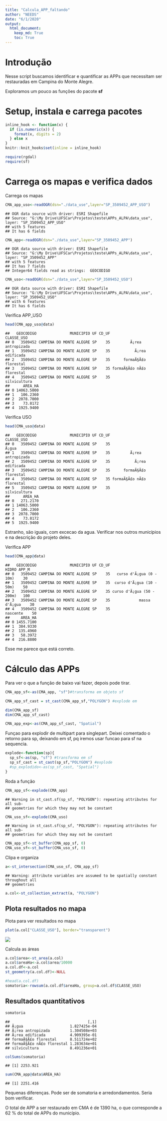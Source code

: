 ```yaml
---
title: "Calcula_APP_faltando"
author: "NEEDS"
date: "6/1/2020"
output: 
  html_document:
    keep_md: True
    toc: True
---
```


# Introdução

Nesse script buscamos identificar e quantificar as APPs que necessitam ser restauradas em Campina do Monte Alegre.

Exploramos um pouco as funções do pacote **sf**

# Setup, instala e carrega pacotes


```r
inline_hook <- function(x) {
  if (is.numeric(x)) {
    format(x, digits = 2)
  } else x
}
knitr::knit_hooks$set(inline = inline_hook)
```




```r
require(rgdal)
require(sf)
```

# Carrega os mapas e verifica dados

Carrega os mapas

```r
CMA_app_uso<-readOGR(dsn="./data_use",layer="SP_3509452_APP_USO")
```

```
## OGR data source with driver: ESRI Shapefile 
## Source: "G:\My Drive\UFSCar\Projetos\teste\APPs_ALPA\data_use", layer: "SP_3509452_APP_USO"
## with 5 features
## It has 6 fields
```

```r
CMA_app<-readOGR(dsn="./data_use",layer="SP_3509452_APP")
```

```
## OGR data source with driver: ESRI Shapefile 
## Source: "G:\My Drive\UFSCar\Projetos\teste\APPs_ALPA\data_use", layer: "SP_3509452_APP"
## with 5 features
## It has 7 fields
## Integer64 fields read as strings:  GEOCODIGO
```

```r
CMA_uso<-readOGR(dsn="./data_use",layer="SP_3509452_USO")
```

```
## OGR data source with driver: ESRI Shapefile 
## Source: "G:\My Drive\UFSCar\Projetos\teste\APPs_ALPA\data_use", layer: "SP_3509452_USO"
## with 6 features
## It has 6 fields
```

Verifica APP_USO

```r
head(CMA_app_uso@data)
```

```
##   GEOCODIGO               MUNICIPIO UF CD_UF                CLASSE_USO
## 0   3509452 CAMPINA DO MONTE ALEGRE SP    35         Ã¡rea antropizada
## 1   3509452 CAMPINA DO MONTE ALEGRE SP    35           Ã¡rea edificada
## 2   3509452 CAMPINA DO MONTE ALEGRE SP    35      formaÃ§Ã£o florestal
## 3   3509452 CAMPINA DO MONTE ALEGRE SP    35 formaÃ§Ã£o nÃ£o florestal
## 4   3509452 CAMPINA DO MONTE ALEGRE SP    35              silvicultura
##      AREA_HA
## 0 14063.5000
## 1   106.2360
## 2  2078.7000
## 3    73.8172
## 4  1925.9400
```

Verifica USO

```r
head(CMA_uso@data)
```

```
##   GEOCODIGO               MUNICIPIO UF CD_UF                CLASSE_USO
## 0   3509452 CAMPINA DO MONTE ALEGRE SP    35                     Ã¡gua
## 1   3509452 CAMPINA DO MONTE ALEGRE SP    35         Ã¡rea antropizada
## 2   3509452 CAMPINA DO MONTE ALEGRE SP    35           Ã¡rea edificada
## 3   3509452 CAMPINA DO MONTE ALEGRE SP    35      formaÃ§Ã£o florestal
## 4   3509452 CAMPINA DO MONTE ALEGRE SP    35 formaÃ§Ã£o nÃ£o florestal
## 5   3509452 CAMPINA DO MONTE ALEGRE SP    35              silvicultura
##      AREA_HA
## 0   271.2170
## 1 14063.5000
## 2   106.2360
## 3  2078.7000
## 4    73.8172
## 5  1925.9400
```

Estranho, são iguais, com excecao da agua. Verificar nos outros municípios e na descrição do projeto deles.

Verifica APP

```r
head(CMA_app@data)
```

```
##   GEOCODIGO               MUNICIPIO UF CD_UF                     HIDRO APP_M
## 0   3509452 CAMPINA DO MONTE ALEGRE SP    35   curso d'Ã¡gua (0 - 10m)    30
## 1   3509452 CAMPINA DO MONTE ALEGRE SP    35  curso d'Ã¡gua (10 - 50m)    50
## 2   3509452 CAMPINA DO MONTE ALEGRE SP    35 curso d'Ã¡gua (50 - 200m)   100
## 3   3509452 CAMPINA DO MONTE ALEGRE SP    35             massa d'Ã¡gua    30
## 4   3509452 CAMPINA DO MONTE ALEGRE SP    35                  nascente    50
##     AREA_HA
## 0 1455.7100
## 1  384.9330
## 2  135.4960
## 3   58.3972
## 4  216.8800
```

Esse me parece que está correto.

# Cálculo das APPs

Para ver o que a função de baixo vai fazer, depois pode tirar.

```r
CMA_app_sf<-as(CMA_app, "sf")#transforma em objeto sf

CMA_app_sf_cast = st_cast(CMA_app_sf,"POLYGON") #explode em 

dim(CMA_app_sf)
dim(CMA_app_sf_cast)

CMA_app_exp<-as(CMA_app_sf_cast, "Spatial")
```

Funçao para explodir de multipart para singlepart. Deixei comentado o retorno para sp, deixando em sf, pq iremos usar funcao para sf na sequencia.

```r
explode<-function(sp){
  sp_sf<-as(sp, "sf") #transforma em sf
  sp_sf_cast = st_cast(sp_sf,"POLYGON") #explode 
  #sp_explodido<-as(sp_sf_cast, "Spatial")
}
```

Roda a função

```r
CMA_app_sf<-explode(CMA_app)
```

```
## Warning in st_cast.sf(sp_sf, "POLYGON"): repeating attributes for all sub-
## geometries for which they may not be constant
```

```r
CMA_uso_sf<-explode(CMA_uso)
```

```
## Warning in st_cast.sf(sp_sf, "POLYGON"): repeating attributes for all sub-
## geometries for which they may not be constant
```

```r
CMA_app_sf<-st_buffer(CMA_app_sf, 0)
CMA_uso_sf<-st_buffer(CMA_uso_sf, 0)
```

Clipa e organiza

```r
a<-st_intersection(CMA_uso_sf, CMA_app_sf)
```

```
## Warning: attribute variables are assumed to be spatially constant throughout all
## geometries
```

```r
a.col<-st_collection_extract(a, "POLYGON")
```

## Plota resultados no mapa
Plota para ver resultados no mapa

```r
plot(a.col["CLASSE_USO"], border="transparent")
```

<img src="Calcula_APP_faltando_files/figure-html/unnamed-chunk-10-1.png" style="display: block; margin: auto;" />

Calcula as áreas

```r
a.col$area<-st_area(a.col)
a.col$areaHa<-a.col$area/10000
a.col.df<-a.col
st_geometry(a.col.df)<-NULL

#head(a.col.df)
somatoria<-rowsum(a.col.df$areaHa, group=a.col.df$CLASSE_USO)
```

## Resultados quantitativos

```r
somatoria
```

```
##                                   [,1]
## Ã¡gua                     1.827425e-04
## Ã¡rea antropizada         1.304508e+03
## Ã¡rea edificada           4.909395e-01
## formaÃ§Ã£o florestal      8.511724e+02
## formaÃ§Ã£o nÃ£o florestal 1.283634e+01
## silvicultura              8.491236e+01
```


```r
colSums(somatoria)
```

```
## [1] 2253.921
```

```r
sum(CMA_app@data$AREA_HA)
```

```
## [1] 2251.416
```

Pequenas diferenças. Pode ser de somatoria e arredondamentos. Seria bom verificar.

O total de APP a ser restaurado em CMA é de 1390 ha, o que corresponde a 62 % do total de APPs do município.


